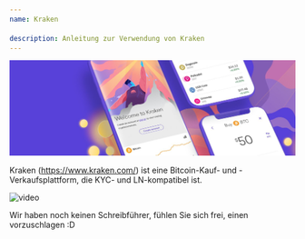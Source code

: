 ```yaml
---
name: Kraken

description: Anleitung zur Verwendung von Kraken
---
```


![cover](assets/cover.jpeg)

Kraken (https://www.kraken.com/) ist eine Bitcoin-Kauf- und -Verkaufsplattform, die KYC- und LN-kompatibel ist.

![video](https://www.youtube.com/watch?v=ZCGXl5A2Hbc)

Wir haben noch keinen Schreibführer, fühlen Sie sich frei, einen vorzuschlagen :D
